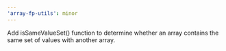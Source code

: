 ```yaml
---
'array-fp-utils': minor
---
```


Add isSameValueSet() function to determine whether an array contains the same set of values with another array.
